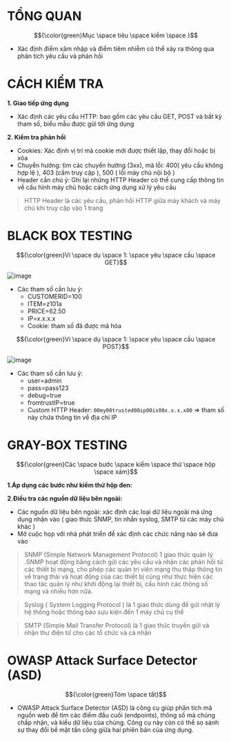 # TỔNG QUAN #

$${\color{green}Mục \space tiêu \space kiểm \space }$$

- Xác định điểm xâm nhập và điểm tiêm nhiễm có thể xảy ra thông qua phân tích yêu cầu và phản hồi

# CÁCH KIỂM TRA #

**1. Giao tiếp ứng dụng**

- Xác định các yêu cầu HTTP: bao gồm các yêu cầu GET, POST và bất kỳ tham số, biểu mẫu được gửi tới ứng dụng 
    
**2. Kiểm tra phản hồi**
- Cookies: Xác định vị trí mà cookie mới được thiết lập, thay đổi hoặc bị xóa 
- Chuyển hướng: tìm các chuyển hướng (3xx), mã lỗi: 400( yêu cầu không hợp lệ ), 403 (cấm truy cập ), 500 ( lỗi máy chủ nội bộ ) 
- Header cần chú ý: Ghi lại những HTTP Header có thể cung cấp thông tin về cấu hình máy chủ hoặc cách ứng dụng xử lý yêu cầu
>HTTP Header là các yêu cầu, phản hồi HTTP giữa máy khách và máy chủ khi truy cập vào 1 trang 

# BLACK BOX TESTING #

$${\color{green}Ví \space dụ \space 1: \space yêu \space cầu \space GET}$$

![image](https://github.com/user-attachments/assets/d6dff119-b938-4595-84d0-2ff0d4806454)

- Các tham số cần lưu ý:
  - CUSTOMERID=100
  - ITEM=z101a
  - PRICE=62.50
  - IP=x.x.x.x
  - Cookie: tham số đã được mã hóa

$${\color{green}Ví \space dụ \space 1: \space yêu \space cầu \space POST}$$

![image](https://github.com/user-attachments/assets/67dabd78-2d8b-4309-8b91-e537d653564b)

- Các tham số cần lưu ý:
  - user=admin
  - pass=pass123
  - debug=true
  - fromtrustIP=true
  - Custom HTTP Header: `00my00trusted00ip00is00x.x.x.x00` => tham số này chứa thông tin về địa chỉ IP

# GRAY-BOX TESTING #

$${\color{green}Các \space bước \space kiểm \space thử \space hộp \space xám}$$

**1.Áp dụng các bước như kiểm thử hộp đen:**

**2.Điều tra các nguồn dữ liệu bên ngoài:**

- Các nguồn dữ liệu bên ngoài: xác định các loại dữ liệu ngoài mà ứng dụng nhận vào ( giao thức SNMP, tin nhắn syslog, SMTP từ các máy chủ khác )
- Mở cuộc họp với nhà phát triển để xác định các chức năng nào sẽ đưa vào

>SNMP (Simple Network Management Protocol)  1 giao thức quản lý .SNMP hoạt động bằng cách gửi các yêu cầu và nhận các phản hồi từ các thiết bị mạng, cho phép các quản trị viên mạng thu thập thông tin về trạng thái và hoạt động của các thiết bị cũng như thực hiện các thao tác quản lý như khởi động lại thiết bị, cấu hình các thông số mạng và nhiều hơn nữa.

> Syslog ( System Logging Protocol ) là 1 giao thức dùng để gửi nhật lý hệ thống hoặc thông báo sựu kiện đến 1 máy chủ cụ thể

> SMTP (Simple Mail Transfer Protocol) là 1 giao thức truyền gửi và nhận thư điện tử cho các tổ chức và cá nhân

# OWASP Attack Surface Detector (ASD) #

$${\color{green}Tóm \space tắt}$$
  
- OWASP Attack Surface Detector (ASD) là công cụ giúp phân tích mã nguồn web để tìm các điểm đầu cuối (endpoints), thông số mà chúng chấp nhận, và kiểu dữ liệu của chúng. Công cụ này còn có thể so sánh sự thay đổi bề mặt tấn công giữa hai phiên bản của ứng dụng.

